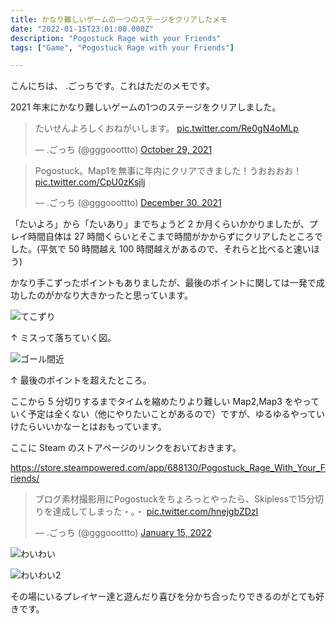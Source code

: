 ```yaml
---
title: かなり難しいゲームの一つのステージをクリアしたメモ
date: "2022-01-15T23:01:00.000Z"
description: "Pogostuck Rage with your Friends"
tags: ["Game", "Pogostuck Rage with your Friends"]

---
```


こんにちは、 .ごっちです。これはただのメモです。

2021 年末にかなり難しいゲームの1つのステージをクリアしました。

<blockquote class="twitter-tweet"><p lang="ja" dir="ltr">たいせんよろしくおねがいします。 <a href="https://t.co/Re0gN4oMLp">pic.twitter.com/Re0gN4oMLp</a></p>&mdash; .ごっち (@gggooottto) <a href="https://twitter.com/gggooottto/status/1454030188447100930?ref_src=twsrc%5Etfw">October 29, 2021</a></blockquote>

<blockquote class="twitter-tweet"><p lang="ja" dir="ltr">Pogostuck。Map1を無事に年内にクリアできました！うおおおお！ <a href="https://t.co/CpU0zKsjlj">pic.twitter.com/CpU0zKsjlj</a></p>&mdash; .ごっち (@gggooottto) <a href="https://twitter.com/gggooottto/status/1476411547958546433?ref_src=twsrc%5Etfw">December 30, 2021</a></blockquote>

「たいよろ」から「たいあり」までちょうど 2 か月くらいかかりましたが、プレイ時間自体は 27 時間くらいとそこまで時間がかからずにクリアしたところでした。(平気で 50 時間越え 100 時間越えがあるので、それらと比べると速いほう)

かなり手こずったポイントもありましたが、最後のポイントに関しては一発で成功したのがかなり大きかったと思っています。

![てこずり](/blog/assets/images//posts/20220115-difficult-game-p/20211227225751_1.jpg)

↑ ミスって落ちていく図。

![ゴール間近](/blog/assets/images//posts/20220115-difficult-game-p/20211230124936_1.jpg)

↑ 最後のポイントを超えたところ。

ここから 5 分切りするまでタイムを縮めたりより難しい Map2,Map3 をやっていく予定は全くない（他にやりたいことがあるので）ですが、ゆるゆるやっていけたらいいかなーとはおもっています。

ここに Steam のストアページのリンクをおいておきます。

https://store.steampowered.com/app/688130/Pogostuck_Rage_With_Your_Friends/

<blockquote class="twitter-tweet"><p lang="ja" dir="ltr">ブログ素材撮影用にPogostuckをちょろっとやったら、Skiplessで15分切りを達成してしまった・。・ <a href="https://t.co/hnejgbZDzI">pic.twitter.com/hnejgbZDzI</a></p>&mdash; .ごっち (@gggooottto) <a href="https://twitter.com/gggooottto/status/1482339682260176896?ref_src=twsrc%5Etfw">January 15, 2022</a></blockquote>

![わいわい](/blog/assets/images//posts/20220115-difficult-game-p/20211219151809_1.jpg)

![わいわい2](/blog/assets/images//posts/20220115-difficult-game-p/20211230131242_1.jpg)

その場にいるプレイヤー達と遊んだり喜びを分かち合ったりできるのがとても好きです。
